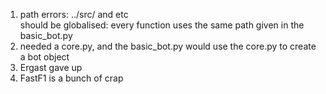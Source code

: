 1. path errors: ../src/ and etc <br> should be globalised: every function uses the same path given in the basic_bot.py
2. needed a core.py, and the basic_bot.py would use the core.py to create a bot object
3. Ergast gave up
4. FastF1 is a bunch of crap